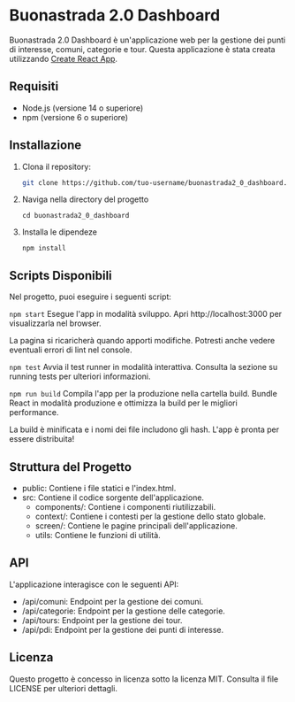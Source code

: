 # Buonastrada 2.0 Dashboard

Buonastrada 2.0 Dashboard è un'applicazione web per la gestione dei punti di interesse, comuni, categorie e tour. Questa applicazione è stata creata utilizzando [Create React App](https://github.com/facebook/create-react-app).

## Requisiti

- Node.js (versione 14 o superiore)
- npm (versione 6 o superiore)

## Installazione

1. Clona il repository:

   ```sh
   git clone https://github.com/tuo-username/buonastrada2_0_dashboard.git
   ```
2. Naviga nella directory del progetto

   `cd buonastrada2_0_dashboard`

3. Installa le dipendeze

   `npm install`

## Scripts Disponibili

Nel progetto, puoi eseguire i seguenti script:

`npm start`
Esegue l'app in modalità sviluppo.
Apri http://localhost:3000 per visualizzarla nel browser.

La pagina si ricaricherà quando apporti modifiche.
Potresti anche vedere eventuali errori di lint nel console.

`npm test`
Avvia il test runner in modalità interattiva.
Consulta la sezione su running tests per ulteriori informazioni.

`npm run build`
Compila l'app per la produzione nella cartella build.
Bundle React in modalità produzione e ottimizza la build per le migliori performance.

La build è minificata e i nomi dei file includono gli hash.
L'app è pronta per essere distribuita!

## Struttura del Progetto

- public: Contiene i file statici e l'index.html.
- src: Contiene il codice sorgente dell'applicazione.
   - components/: Contiene i componenti riutilizzabili.
   - context/: Contiene i contesti per la gestione dello stato globale.
   - screen/: Contiene le pagine principali dell'applicazione.
   - utils: Contiene le funzioni di utilità.

## API
L'applicazione interagisce con le seguenti API:

- /api/comuni: Endpoint per la gestione dei comuni.
- /api/categorie: Endpoint per la gestione delle categorie.
- /api/tours: Endpoint per la gestione dei tour.
- /api/pdi: Endpoint per la gestione dei punti di interesse.

## Licenza
Questo progetto è concesso in licenza sotto la licenza MIT. Consulta il file LICENSE per ulteriori dettagli.